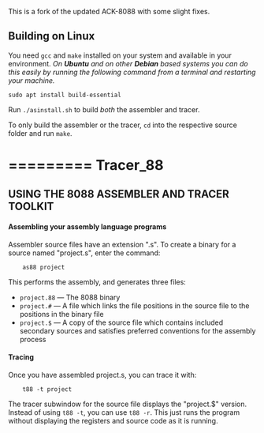 This is a fork of the updated ACK-8088 with some slight fixes.

## Building on Linux

You need `gcc` and `make` installed on your system and available in your environment.
_On **Ubuntu** and on other **Debian** based systems you can do this easily by running the following command from a terminal and restarting your machine._
```
sudo apt install build-essential
```

Run `./asinstall.sh` to build _both_ the assembler and tracer.

To only build the assembler or the tracer, `cd` into the respective source folder and run `make`.

=========
Tracer_88
=========

## USING THE 8088 ASSEMBLER AND TRACER TOOLKIT

#### Assembling your assembly language programs

Assembler source files have an extension ".s". To create a binary for a
source named "project.s", enter the command:

        as88 project

This performs the assembly, and generates three files:

- `project.88` — The 8088 binary
- `project.#` — A file which links the file positions in the source file to the positions in the binary file
- `project.$` — A copy of the source file which contains included secondary sources and satisfies preferred conventions for the assembly process

#### Tracing
Once you have assembled project.s, you can trace it with:

        t88 -t project

The tracer subwindow for the source file displays the "project.$" version.
Instead of using `t88 -t`, you can use `t88 -r`. This just runs the program without
displaying the registers and source code as it is running.
